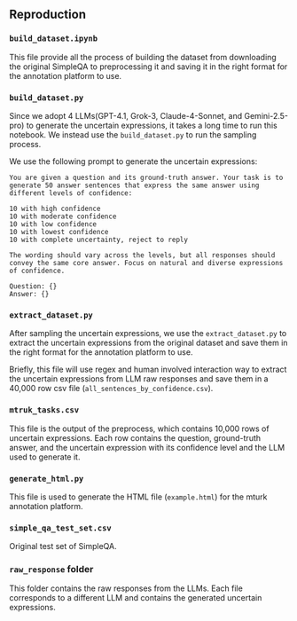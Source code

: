 ## Reproduction
### `build_dataset.ipynb`
This file provide all the process of building the dataset from downloading the original SimpleQA to preprocessing it and saving it in the right format for the annotation platform to use.

### `build_dataset.py`
Since we adopt 4 LLMs(GPT-4.1, Grok-3, Claude-4-Sonnet, and Gemini-2.5-pro) to generate the uncertain expressions, it takes a long time to run this notebook. We instead use the `build_dataset.py` to run the sampling process.

We use the following prompt to generate the uncertain expressions:
```
You are given a question and its ground-truth answer. Your task is to generate 50 answer sentences that express the same answer using different levels of confidence:

10 with high confidence
10 with moderate confidence
10 with low confidence
10 with lowest confidence
10 with complete uncertainty, reject to reply

The wording should vary across the levels, but all responses should convey the same core answer. Focus on natural and diverse expressions of confidence.

Question: {}
Answer: {}
```


### `extract_dataset.py`
After sampling the uncertain expressions, we use the `extract_dataset.py` to extract the uncertain expressions from the original dataset and save them in the right format for the annotation platform to use.

Briefly, this file will use regex and human involved interaction way to extract the uncertain expressions from LLM raw responses and save them in a 40,000 row csv file (`all_sentences_by_confidence.csv`).


### `mtruk_tasks.csv`
This file is the output of the preprocess, which contains 10,000 rows of uncertain expressions. Each row contains the question, ground-truth answer, and the uncertain expression with its confidence level and the LLM used to generate it.

### `generate_html.py`
This file is used to generate the HTML file (`example.html`) for the mturk annotation platform. 

### `simple_qa_test_set.csv`
Original test set of SimpleQA.

### `raw_response` folder
This folder contains the raw responses from the LLMs. Each file corresponds to a different LLM and contains the generated uncertain expressions.
